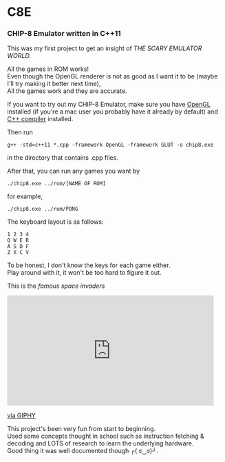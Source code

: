 # C8E
### CHIP-8 Emulator written in C++11


This was my first project to get an insight of *THE SCARY EMULATOR WORLD.*  


All the games in ROM works!  
Even though the OpenGL renderer is not as good as I want it to be (maybe I'll try making it better next time),  
All the games work and they are accurate.  


If you want to try out my CHIP-8 Emulator, make sure you have [OpenGL](https://opengl.en.softonic.com/) installed (if you're a mac user you probably have it already by default) and [C++ compiler](https://gcc.gnu.org/) installed.  



Then run   
```
g++ -std=c++11 *.cpp -framework OpenGL -framework GLUT -o chip8.exe
```
in the directory that contains .cpp files.  



After that, you can run any games you want by  
```
./chip8.exe ../rom/[NAME OF ROM]
```



for example,  
```
./chip8.exe ../rom/PONG
```



The keyboard layout is as follows:  
```
1 2 3 4
Q W E R
A S D F
Z X C V
```
To be honest, I don't know the keys for each game either.  
Play around with it, it won't be too hard to figure it out.  

This is the *famous space invaders*
<iframe src="https://giphy.com/embed/9Pvl0wFGq3nVE28VSK" width="480" height="256" frameBorder="0" class="giphy-embed" allowFullScreen></iframe><p><a href="https://giphy.com/gifs/9Pvl0wFGq3nVE28VSK">via GIPHY</a></p>  

This project's been very fun from start to beginning.  
Used some concepts thought in school such as instruction fetching & decoding and LOTS of research to learn the underlying hardware.  
Good thing it was well documented though ┌( ಠ‿ಠ)┘.  